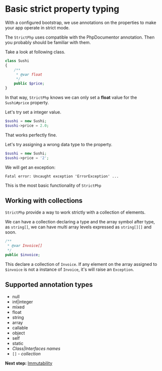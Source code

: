 # Basic strict property typing

With a configured bootstrap, we use annotations on the properties to make your app operate in strict mode.

The `StrictPhp` uses compatible with the PhpDocumentor annotation. Then you probably should be familiar with them.

Take a look at following class.

```php
class Sushi
{
    /**
     * @var float
     */
    public $price;
}
```

In that way, `StrictPhp` knows we can only set a **float** value for the `Sushi#price` property.

Let's try set a integer value.

```php
$sushi = new Sushi;
$sushi->price = 2.0;
```

That works perfectly fine.

Let's try assigning a wrong data type to the property.

```php
$sushi = new Sushi;
$sushi->price = '2';
```

We will get an exception:

```
Fatal error: Uncaught exception 'ErrorException' ...
```

This is the most basic functionality of `StrictPhp`

## Working with collections

`StrictPhp` provide a way to work strictly with a collection of elements.

We can have a collection declaring a type and the array symbol after type, as `string[]`, we can have multi array levels
expressed as `string[][]` and soon.

```php
/**
 * @var Invoice[]
 */
public $invoice;
```

This declare a collection of `Invoice`. If any element on the array assigned to `$invoice` is not a instance of `Invoice`,
it's will raise an `Exception`.

## Supported annotation types

- null
- int|integer
- mixed
- float
- string
- array
- callable
- object
- self
- static
- *Class|Interfaces names*
- `[]` - *collection*

**Next step:** [Immutability](immutability.md)
